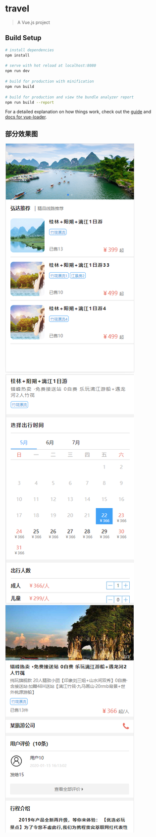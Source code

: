 # travel

> A Vue.js project

## Build Setup

``` bash
# install dependencies
npm install

# serve with hot reload at localhost:8080
npm run dev

# build for production with minification
npm run build

# build for production and view the bundle analyzer report
npm run build --report
```

For a detailed explanation on how things work, check out the [guide](http://vuejs-templates.github.io/webpack/) and [docs for vue-loader](http://vuejs.github.io/vue-loader).

## 部分效果图
![图片1](https://github.com/lianzujiao/h5TravelPart/blob/master/result-img/QQ%E5%9B%BE%E7%89%8720200522231619.png)
![图片二](https://github.com/lianzujiao/h5TravelPart/blob/master/result-img/QQ%E5%9B%BE%E7%89%8720200522231812.png)
![图片三](https://github.com/lianzujiao/h5TravelPart/blob/master/result-img/QQ%E5%9B%BE%E7%89%8720200522231903.png)
